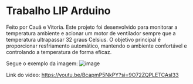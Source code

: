 # Trabalho LIP Arduino
Feito por Cauã e Vitoria.
  Este projeto foi desenvolvido para monitorar a temperatura ambiente e acionar um motor de ventilador sempre que a temperatura ultrapassar 32 graus Celsius. O objetivo principal é proporcionar resfriamento automático, mantendo o ambiente confortável e controlando a temperatura de forma eficaz.
  
  Segue o exemplo da imagem: 
<img>![image](https://github.com/vitoriammsantos/Trabalho-LIP-Arduino/assets/161458503/484d716c-7678-416a-bcb7-56cb89a18d52)

  Link do video:
  https://youtu.be/BcapmP5NkPY?si=9O72ZQPLETCAsl33


